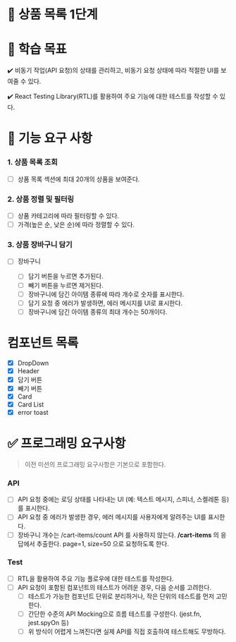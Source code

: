 # 🚀 상품 목록 1단계

# 📍 학습 목표

✔️ 비동기 작업(API 요청)의 상태를 관리하고, 비동기 요청 상태에 따라 적절한 UI를 보여줄 수 있다.

✔️ React Testing Library(RTL)를 활용하여 주요 기능에 대한 테스트를 작성할 수 있다.

# 🎯 기능 요구 사항

### 1. 상품 목록 조회

- [ ] 상품 목록 섹션에 최대 20개의 상품을 보여준다.

### 2. 상품 정렬 및 필터링

- [ ] 상품 카테고리에 따라 필터링할 수 있다.
- [ ] 가격(높은 순, 낮은 순)에 따라 정렬할 수 있다.

### 3. 상품 장바구니 담기

- [ ] 장바구니

  - [ ] 담기 버튼을 누르면 추가된다.
  - [ ] 빼기 버튼을 누르면 제거된다.
  - [ ] 장바구니에 담긴 아이템 종류에 따라 개수로 숫자를 표시한다.
  - [ ] 담기 요청 중 에러가 발생하면, 에러 메시지를 UI로 표시한다.
  - [ ] 장바구니에 담긴 아이템 종류의 최대 개수는 50개이다.

# 컴포넌트 목록

- [x] DropDown
- [x] Header
- [x] 담기 버튼
- [x] 빼기 버튼
- [x] Card
- [x] Card List
- [x] error toast

# ✅ 프로그래밍 요구사항

> 이전 미션의 프로그래밍 요구사항은 기본으로 포함한다.

### API

- [ ] API 요청 중에는 로딩 상태를 나타내는 UI (예: 텍스트 메시지, 스피너, 스켈레톤 등)를 표시한다.
- [ ] API 요청 중 에러가 발생한 경우, 에러 메시지를 사용자에게 알려주는 UI를 표시한다.
- [ ] 장바구니 개수는 /cart-items/count API 를 사용하지 않는다. **/cart-items** 의 응답에서 추출한다. page=1, size=50 으로 요청하도록 한다.

### Test

- [ ] RTL을 활용하여 주요 기능 플로우에 대한 테스트를 작성한다.
- [ ] API 요청이 포함된 컴포넌트의 테스트가 어려운 경우, 다음 순서를 고려한다.
  - [ ] 테스트가 가능한 컴포넌트 단위로 분리하거나, 작은 단위의 테스트를 먼저 고민한다.
  - [ ] 간단한 수준의 API Mocking으로 흐름 테스트를 구성한다. (jest.fn, jest.spyOn 등)
  - [ ] 위 방식이 어렵게 느껴진다면 실제 API를 직접 호출하여 테스트해도 무방하다.
